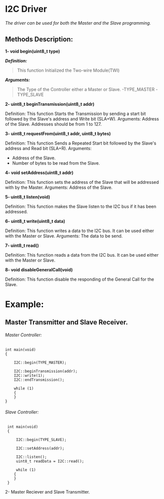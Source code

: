 # I2C Driver
###### The driver can be used for both the Master and the Slave programming.

## Methods Description:

**1- void begin(uint8_t type)**

***Definition:***

> This function Initialized the Two-wire Module(TWI)

***Arguments:***

> The Type of the Controller either a Master or Slave.
-TYPE_MASTER
-TYPE_SLAVE

**2- uint8_t beginTransmission(uint8_t addr)**

Definition:
This function Starts the Transmission by sending a start bit followed by the Slave's address and Write bit (SLA+W).
Arguments:
Address of the Slave.
Addresses should be from 1 to 127.

**3- uint8_t requestFrom(uint8_t addr, uint8_t bytes)**

Definition:
This function Sends a Repeated Start bit followed by the Slave's address and Read bit (SLA+R).
Arguments:
- Address of the Slave.
- Number of bytes to be read from the Slave.

**4- void setAddress(uint8_t addr)**

Definition:
This function sets the address of the Slave that will be addressed with by the Master.
Arguments:
Address of the Slave.

**5- uint8_t listen(void)**

Definition:
This function makes the Slave listen to the I2C bus if it has been addressed.

**6- uint8_t write(uint8_t data)**

Definition:
This function writes a data to the I2C bus. It can be used either with the Master or Slave.
Arguments:
The data to be send.

**7- uint8_t read()**

Definition:
This function reads a data from the I2C bus. It can be used either with the Master or Slave.

**8- void disableGeneralCall(void)**

Definition:
This function disable the responding of the General Call for the Slave.


# Example:
## Master Transmitter and Slave Receiver.

###### Master Controller:
```
int main(void)
{

	I2C::begin(TYPE_MASTER);
	
	I2C::beginTransmission(addr);
	I2C::write(1);
	I2C::endTransmission();
	
	while (1)
	{
	}
}

```

###### Slave Controller:
```
 int main(void)
 {
	 
	 I2C::begin(TYPE_SLAVE);
	 
	 I2C::setAddress(addr);
	 
	 I2C::listen();
	 uint8_t readData = I2C::read();
	 
	 while (1)
	{
	}
 }
```

2- Master Reciever and Slave Transmitter.

